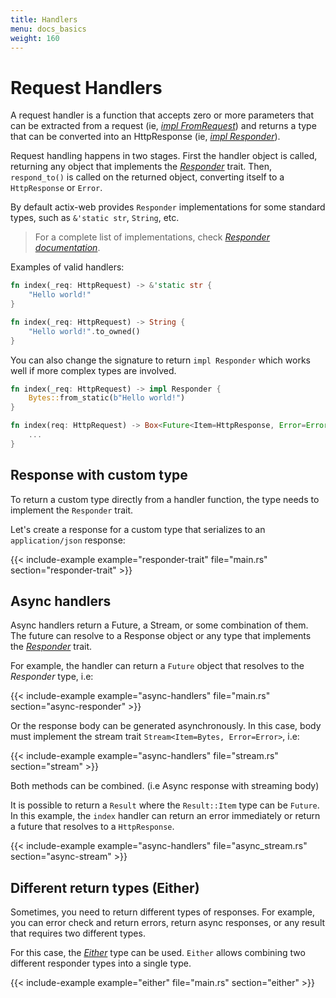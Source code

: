 ```yaml
---
title: Handlers
menu: docs_basics
weight: 160
---
```


# Request Handlers

A request handler is a function that accepts zero or more parameters that can be extracted
from a request (ie, [*impl FromRequest*][implfromrequest]) and returns a type that can
be converted into an HttpResponse (ie, [*impl Responder*][implresponder]).

Request handling happens in two stages. First the handler object is called, returning any
object that implements the [*Responder*][respondertrait] trait.  Then, `respond_to()` is
called on the returned object, converting itself to a `HttpResponse` or `Error`.

By default actix-web provides `Responder` implementations for some standard types,
such as `&'static str`, `String`, etc.

> For a complete list of implementations, check [*Responder documentation*][responderimpls].

Examples of valid handlers:

```rust
fn index(_req: HttpRequest) -> &'static str {
    "Hello world!"
}
```

```rust
fn index(_req: HttpRequest) -> String {
    "Hello world!".to_owned()
}
```

You can also change the signature to return `impl Responder` which works well if more
complex types are involved.

```rust
fn index(_req: HttpRequest) -> impl Responder {
    Bytes::from_static(b"Hello world!")
}
```

```rust
fn index(req: HttpRequest) -> Box<Future<Item=HttpResponse, Error=Error>> {
    ...
}
```

## Response with custom type

To return a custom type directly from a handler function, the type needs to implement the `Responder` trait.

Let's create a response for a custom type that serializes to an `application/json` response:

{{< include-example example="responder-trait" file="main.rs" section="responder-trait" >}}

## Async handlers

Async handlers return a Future, a Stream, or some combination of them.
The future can resolve to a Response object
or any type that implements the [*Responder*][respondertrait] trait.

For example, the handler can return a `Future` object that resolves to the *Responder* type, i.e:

{{< include-example example="async-handlers" file="main.rs" section="async-responder" >}}

Or the response body can be generated asynchronously. In this case, body must implement
the stream trait `Stream<Item=Bytes, Error=Error>`, i.e:

{{< include-example example="async-handlers" file="stream.rs" section="stream" >}}

Both methods can be combined. (i.e Async response with streaming body)

It is possible to return a `Result` where the `Result::Item` type can be `Future`.  In
this example, the `index` handler can return an error immediately or return a future
that resolves to a `HttpResponse`.

{{< include-example example="async-handlers" file="async_stream.rs" section="async-stream" >}}

## Different return types (Either)

Sometimes, you need to return different types of responses. For example, you can error
check and return errors, return async responses, or any result that requires two different types.

For this case, the [*Either*][either] type can be used.  `Either` allows combining two
different responder types into a single type.

{{< include-example example="either" file="main.rs" section="either" >}}

[implfromrequest]: https://docs.rs/actix-web/1.0.2/actix_web/trait.FromRequest.html
[implresponder]: https://docs.rs/actix-web/1.0.2/actix_web/trait.Responder.html
[respondertrait]: https://docs.rs/actix-web/1.0.2/actix_web/trait.Responder.html
[responderimpls]: https://docs.rs/actix-web/1.0.2/actix_web/trait.Responder.html#foreign-impls
[either]: https://docs.rs/actix-web/1.0.2/actix_web/enum.Either.html
